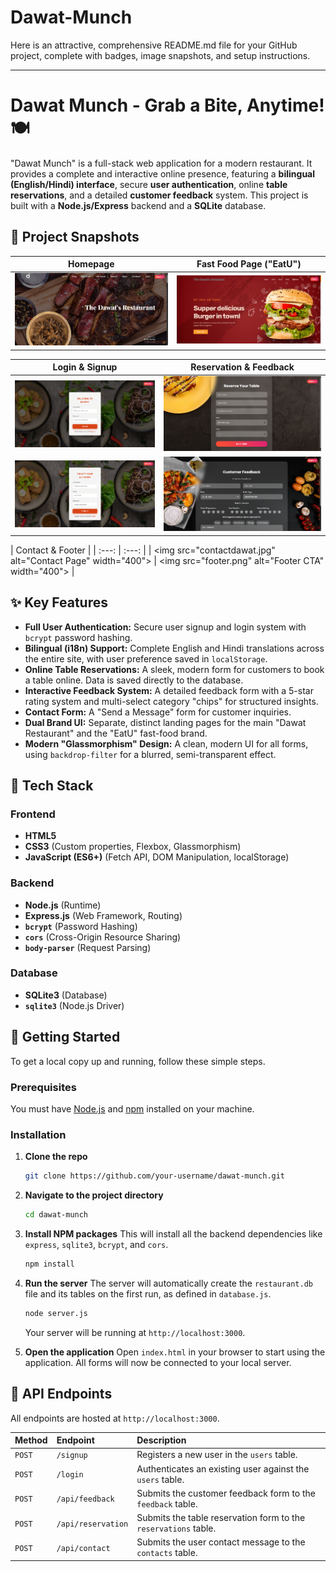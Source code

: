 ﻿# Dawat-Munch
Here is an attractive, comprehensive README.md file for your GitHub project, complete with badges, image snapshots, and setup instructions.

-----

# Dawat Munch - Grab a Bite, Anytime\! 🍽️

"Dawat Munch" is a full-stack web application for a modern restaurant. It provides a complete and interactive online presence, featuring a **bilingual (English/Hindi) interface**, secure **user authentication**, online **table reservations**, and a detailed **customer feedback** system. This project is built with a **Node.js/Express** backend and a **SQLite** database.

## 📸 Project Snapshots

| Homepage | Fast Food Page ("EatU") |
| :---: | :---: |
| ![image alt](https://github.com/jaypatil0815/Dawat-Munch/blob/d28dbe5eabbf8fa33886409c61fa890c0211d0d2/homedawat.png) | ![image alt](https://github.com/jaypatil0815/Dawat-Munch/blob/63fac3c4f24583ef61c1ad7f8e5fed913c4354cc/fastfood.png) |

| Login & Signup | Reservation & Feedback |
| :---: | :---: |
| ![image alt](https://github.com/jaypatil0815/Dawat-Munch/blob/63fac3c4f24583ef61c1ad7f8e5fed913c4354cc/logindawat.png) | ![image alt](https://github.com/jaypatil0815/Dawat-Munch/blob/63fac3c4f24583ef61c1ad7f8e5fed913c4354cc/reservationdawat.png) |
| ![image alt](https://github.com/jaypatil0815/Dawat-Munch/blob/63fac3c4f24583ef61c1ad7f8e5fed913c4354cc/signupdawat.png) | ![image alt](https://github.com/jaypatil0815/Dawat-Munch/blob/63fac3c4f24583ef61c1ad7f8e5fed913c4354cc/feedbackdawat.png) |

| Contact & Footer |
| :---: | :---: |
| \<img src="contactdawat.jpg" alt="Contact Page" width="400"\> | \<img src="footer.png" alt="Footer CTA" width="400"\> |

## ✨ Key Features

  * **Full User Authentication:** Secure user signup and login system with `bcrypt` password hashing.
  * **Bilingual (i18n) Support:** Complete English and Hindi translations across the entire site, with user preference saved in `localStorage`.
  * **Online Table Reservations:** A sleek, modern form for customers to book a table online. Data is saved directly to the database.
  * **Interactive Feedback System:** A detailed feedback form with a 5-star rating system and multi-select category "chips" for structured insights.
  * **Contact Form:** A "Send a Message" form for customer inquiries.
  * **Dual Brand UI:** Separate, distinct landing pages for the main "Dawat Restaurant" and the "EatU" fast-food brand.
  * **Modern "Glassmorphism" Design:** A clean, modern UI for all forms, using `backdrop-filter` for a blurred, semi-transparent effect.

## 🚀 Tech Stack

### Frontend

  * **HTML5**
  * **CSS3** (Custom properties, Flexbox, Glassmorphism)
  * **JavaScript (ES6+)** (Fetch API, DOM Manipulation, localStorage)

### Backend

  * **Node.js** (Runtime)
  * **Express.js** (Web Framework, Routing)
  * **`bcrypt`** (Password Hashing)
  * **`cors`** (Cross-Origin Resource Sharing)
  * **`body-parser`** (Request Parsing)

### Database

  * **SQLite3** (Database)
  * **`sqlite3`** (Node.js Driver)

## 🔧 Getting Started

To get a local copy up and running, follow these simple steps.

### Prerequisites

You must have [Node.js](https://nodejs.org/) and [npm](https://www.npmjs.com/) installed on your machine.

### Installation

1.  **Clone the repo**

    ```sh
    git clone https://github.com/your-username/dawat-munch.git
    ```

2.  **Navigate to the project directory**

    ```sh
    cd dawat-munch
    ```

3.  **Install NPM packages**
    This will install all the backend dependencies like `express`, `sqlite3`, `bcrypt`, and `cors`.

    ```sh
    npm install
    ```

4.  **Run the server**
    The server will automatically create the `restaurant.db` file and its tables on the first run, as defined in `database.js`.

    ```sh
    node server.js
    ```

    Your server will be running at `http://localhost:3000`.

5.  **Open the application**
    Open `index.html` in your browser to start using the application. All forms will now be connected to your local server.

## 🔌 API Endpoints

All endpoints are hosted at `http://localhost:3000`.

| Method | Endpoint | Description |
| :--- | :--- | :--- |
| `POST` | `/signup` | Registers a new user in the `users` table. |
| `POST` | `/login` | Authenticates an existing user against the `users` table. |
| `POST` | `/api/feedback` | Submits the customer feedback form to the `feedback` table. |
| `POST` | `/api/reservation`| Submits the table reservation form to the `reservations` table. |
| `POST` | `/api/contact` | Submits the user contact message to the `contacts` table. |




